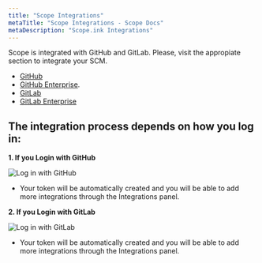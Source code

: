 ```yaml
---
title: "Scope Integrations"
metaTitle: "Scope Integrations - Scope Docs"
metaDescription: "Scope.ink Integrations"
--- 
```


Scope is integrated with GitHub and GitLab. Please, visit the appropiate section to integrate your SCM.

- [GitHub](https://docs.scope.ink/integrations/1-github)
- [GitHub Enterprise](https://docs.scope.ink/integrations/2-github-enterprise).
- [GitLab](https://docs.scope.ink/integrations/3-gitlab)
- [GitLab Enterprise](https://docs.scope.ink/integrations/4-gitlab-enterprise)

## The integration process depends on how you log in:

**1. If you Login with GitHub**

![Log in with GitHub](https://user-images.githubusercontent.com/48650098/81928153-1e805e00-95e5-11ea-9486-650a9c07e2ee.png)

- Your token will be automatically created and you will be able to add more integrations through the Integrations panel.

**2. If you Login with GitLab**

![Log in with GitLab](https://user-images.githubusercontent.com/48650098/81928184-293af300-95e5-11ea-85ee-af73c4617002.png)

- Your token will be automatically created and you will be able to add more integrations through the Integrations panel.
